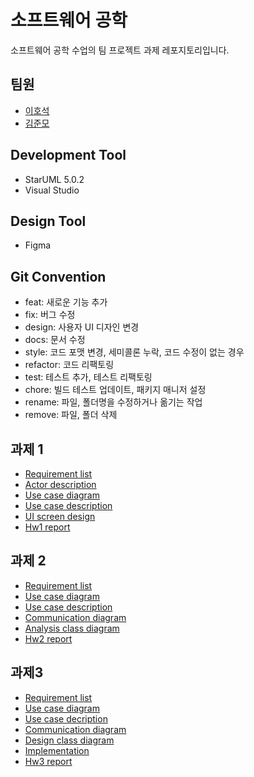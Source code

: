 # 소프트웨어 공학 
소프트웨어 공학 수업의 팀 프로젝트 과제 레포지토리입니다.

## 팀원
- [이호석](https://github.com/hoshogi)
- [김준모](https://github.com/a00700c)

## Development Tool
- StarUML 5.0.2
- Visual Studio

## Design Tool
- Figma

## Git Convention
- feat: 새로운 기능 추가
- fix: 버그 수정
- design: 사용자 UI 디자인 변경
- docs: 문서 수정
- style: 코드 포맷 변경, 세미콜론 누락, 코드 수정이 없는 경우
- refactor: 코드 리팩토링
- test: 테스트 추가, 테스트 리팩토링
- chore: 빌드 테스트 업데이트, 패키지 매니저 설정
- rename: 파일, 폴더명을 수정하거나 옮기는 작업
- remove: 파일, 폴더 삭제

## 과제 1
- [Requirement list](https://github.com/hoshogi/software-engineering/blob/main/Hw1/Requirement%20list/Requirement%20list.md)
- [Actor description](https://github.com/hoshogi/software-engineering/blob/main/Hw1/Actor%20description/Actor%20description.md)
- [Use case diagram](https://github.com/hoshogi/software-engineering/blob/main/Hw1/Use%20case%20diagram/Use%20case%20diagram.md)
- [Use case description](https://github.com/hoshogi/software-engineering/blob/main/Hw1/Use%20case%20description/Use%20case%20description.md)
- [UI screen design](https://github.com/hoshogi/software-engineering/blob/main/Hw1/UI%20screen%20design/UI%20screen%20design.md)
- [Hw1 report](https://github.com/hoshogi/software-engineering/blob/main/Hw1/Hw1%20report.pdf)

## 과제 2
- [Requirement list](https://github.com/hoshogi/software-engineering/blob/main/Hw2/Requirement%20list/Requirement%20list.md)
- [Use case diagram](https://github.com/hoshogi/software-engineering/blob/main/Hw2/Use%20case%20diagram/Use%20case%20diagram.md)
- [Use case description](https://github.com/hoshogi/software-engineering/blob/main/Hw2/Use%20case%20description/Use%20case%20description.md)
- [Communication diagram](https://github.com/hoshogi/software-engineering/blob/main/Hw2/Communication%20diagram/Communication%20diagram.md)
- [Analysis class diagram](https://github.com/hoshogi/software-engineering/blob/main/Hw2/Analysis%20class%20diagram/Analysis%20class%20diagram.md)
- [Hw2 report](https://github.com/hoshogi/software-engineering/blob/main/Hw2/Hw2%20report.pdf)

## 과제3
- [Requirement list](https://github.com/hoshogi/software-engineering/blob/main/Hw3/Requirement%20list/Requirement%20list.md)
- [Use case diagram](https://github.com/hoshogi/software-engineering/blob/main/Hw3/Use%20case%20diagram/Use%20case%20diagram.md)
- [Use case decription](https://github.com/hoshogi/software-engineering/blob/main/Hw3/Use%20case%20description/Use%20case%20description.md)
- [Communication diagram](https://github.com/hoshogi/software-engineering/blob/main/Hw3/Communication%20diagram/Communication%20diagram.md)
- [Design class diagram](https://github.com/hoshogi/software-engineering/blob/main/Hw3/Design%20class%20diagram/Design%20class%20diagram.md)
- [Implementation](https://github.com/hoshogi/software-engineering/tree/main/Hw3/Implementation/ClothingShoppingSite)
- [Hw3 report](https://github.com/hoshogi/software-engineering/blob/main/Hw3/Hw3%20report.pdf)